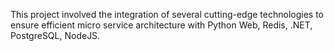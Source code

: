 This project involved the integration of several cutting-edge technologies to ensure efficient micro service architecture with Python Web, Redis, .NET, PostgreSQL, NodeJS.

